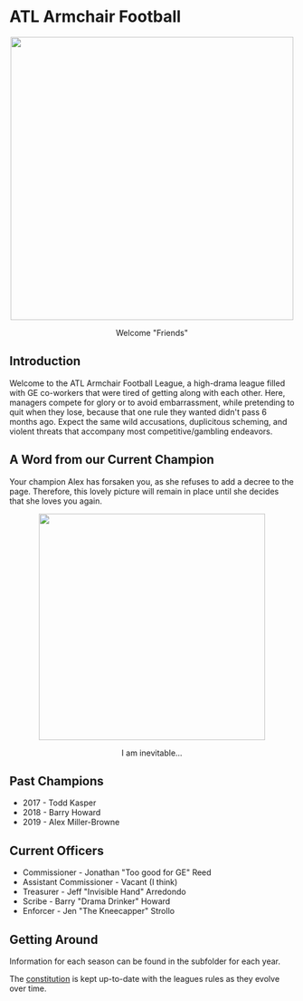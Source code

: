 # ATL Armchair Football

<p align="center">
    <img src='https://media1.tenor.com/images/fcfbcc43e43a1d6df2a1a08340334c16/tenor.gif' align="middle" width="500px">
</p>

<p align="center">
    Welcome "Friends"
</p>

## Introduction

Welcome to the ATL Armchair Football League, a high-drama league filled with GE co-workers that were tired of getting along with each other.  Here, managers compete for glory or to avoid embarrassment, while pretending to quit when they lose, because that one rule they wanted didn't pass 6 months ago.  Expect the same wild accusations, duplicitous scheming, and violent threats that accompany most competitive/gambling endeavors.

## A Word from our Current Champion

Your champion Alex has forsaken you, as she refuses to add a decree to the page.  Therefore, this lovely picture will remain in place until she decides that she loves you again.

<p align="center">
    <img src='https://vice-images.vice.com/images/content-images/2015/11/06/remembering-john-barron-donald-trumps-spokesman-alter-ego-1106-body-image-1446847744.jpg' align="middle" width="400px">
</p>

<p align="center">
    I am inevitable...
</p>

## Past Champions

* 2017 - Todd Kasper
* 2018 - Barry Howard
* 2019 - Alex Miller-Browne

## Current Officers

* Commissioner - Jonathan "Too good for GE" Reed
* Assistant Commissioner - Vacant (I think)
* Treasurer - Jeff "Invisible Hand" Arredondo
* Scribe - Barry "Drama Drinker" Howard
* Enforcer - Jen "The Kneecapper" Strollo

## Getting Around

Information for each season can be found in the subfolder for each year.

The [constitution](https://github.build.ge.com/CloudPod/armchair-football/blob/master/constitution.md) is kept up-to-date with the leagues rules as they evolve over time.

